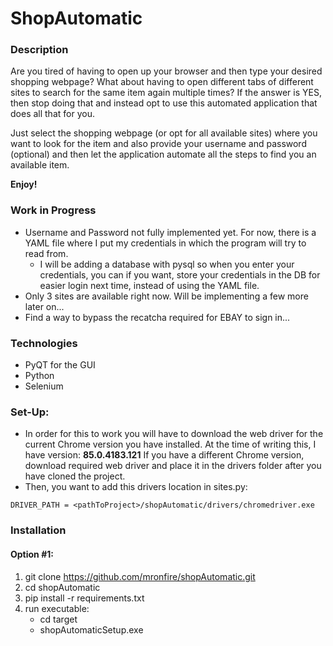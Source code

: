 # ShopAutomatic

### Description
Are you tired of having to open up your browser and then type your desired shopping webpage? What about having to open different tabs of different sites
to search for the same item again multiple times?
If the answer is YES, then stop doing that and instead opt to use this automated application that does all that for you.

Just select the shopping webpage (or opt for all available sites) where you want to look for the item and also provide your username and 
password (optional) and then let the application automate all the steps to find you an available item.

<b>Enjoy!</b>

### Work in Progress
- Username and Password not fully implemented yet. For now, there is a YAML file where I put my credentials in which the program will try to read from.
    - I will be adding a database with pysql so when you enter your credentials, you can if you want, store your credentials in the DB for easier login next time, instead of using the YAML file.
- Only 3 sites are available right now. Will be implementing a few more later on...
- Find a way to bypass the recatcha required for EBAY to sign in...

### Technologies
- PyQT for the GUI
- Python
- Selenium

### Set-Up:
- In order for this to work you will have to download the web driver for the current Chrome version you have installed. At the time of writing this, I have version: <b>85.0.4183.121</b>
If you have a different Chrome version, download required web driver and place it in the drivers folder after you have cloned the project.
- Then, you want to add this drivers location in sites.py:
```
DRIVER_PATH = <pathToProject>/shopAutomatic/drivers/chromedriver.exe
```

### Installation 
#### Option #1:
1. git clone https://github.com/mronfire/shopAutomatic.git
2. cd shopAutomatic
3. pip install -r requirements.txt
4. run executable:
    - cd target
    - shopAutomaticSetup.exe